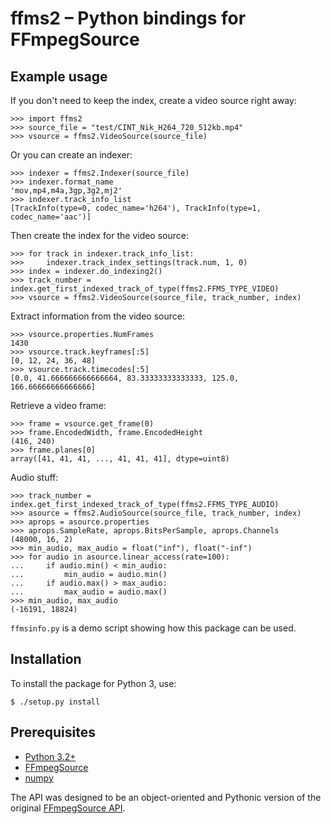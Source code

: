 ffms2 – Python bindings for FFmpegSource
========================================

Example usage
-------------

If you don't need to keep the index, create a video source right away:

```python-console
>>> import ffms2
>>> source_file = "test/CINT_Nik_H264_720_512kb.mp4"
>>> vsource = ffms2.VideoSource(source_file)
```

Or you can create an indexer:

```python-console
>>> indexer = ffms2.Indexer(source_file)
>>> indexer.format_name
'mov,mp4,m4a,3gp,3g2,mj2'
>>> indexer.track_info_list
[TrackInfo(type=0, codec_name='h264'), TrackInfo(type=1, codec_name='aac')]
```

Then create the index for the video source:

```python-console
>>> for track in indexer.track_info_list:
>>>     indexer.track_index_settings(track.num, 1, 0)
>>> index = indexer.do_indexing2()
>>> track_number = index.get_first_indexed_track_of_type(ffms2.FFMS_TYPE_VIDEO)
>>> vsource = ffms2.VideoSource(source_file, track_number, index)
```

Extract information from the video source:

```python-console
>>> vsource.properties.NumFrames
1430
>>> vsource.track.keyframes[:5]
[0, 12, 24, 36, 48]
>>> vsource.track.timecodes[:5]
[0.0, 41.666666666666664, 83.33333333333333, 125.0, 166.66666666666666]
```

Retrieve a video frame:

```python-console
>>> frame = vsource.get_frame(0)
>>> frame.EncodedWidth, frame.EncodedHeight
(416, 240)
>>> frame.planes[0]
array([41, 41, 41, ..., 41, 41, 41], dtype=uint8)
```

Audio stuff:

```python-console
>>> track_number = index.get_first_indexed_track_of_type(ffms2.FFMS_TYPE_AUDIO)
>>> asource = ffms2.AudioSource(source_file, track_number, index)
>>> aprops = asource.properties
>>> aprops.SampleRate, aprops.BitsPerSample, aprops.Channels
(48000, 16, 2)
>>> min_audio, max_audio = float("inf"), float("-inf")
>>> for audio in asource.linear_access(rate=100):
...     if audio.min() < min_audio:
...         min_audio = audio.min()
...     if audio.max() > max_audio:
...         max_audio = audio.max()
>>> min_audio, max_audio
(-16191, 18824)
```

`ffmsinfo.py` is a demo script showing how this package can be used.

Installation
------------

To install the package for Python 3, use:

```console
$ ./setup.py install
```

Prerequisites
-------------

- [Python 3.2+](http://www.python.org)
- [FFmpegSource](https://github.com/FFMS/ffms2)
- [numpy](http://www.numpy.org)

The API was designed to be an object-oriented and Pythonic version of the
original [FFmpegSource
API](https://github.com/FFMS/ffms2/blob/master/doc/ffms2-api.md).
